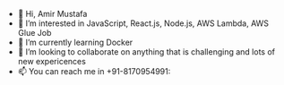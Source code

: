 - 👋 Hi, Amir Mustafa
- 👀 I’m interested in JavaScript, React.js, Node.js, AWS Lambda, AWS Glue Job
- 🌱 I’m currently learning Docker
- 💞️ I’m looking to collaborate on anything that is challenging and lots of new expericences
- 📫 You can reach me in +91-8170954991: 

